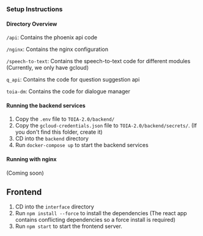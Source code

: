 ### Setup Instructions

#### Directory Overview
`/api`: Contains the phoenix api code

`/nginx`: Contains the nginx configuration

`/speech-to-text`: Contains the speech-to-text code for different modules (Currently, we only have gcloud)

`q_api`: Contains the code for question suggestion api

`toia-dm`: Contains the code for dialogue manager

#### Running the backend services
1. Copy the `.env` file to `TOIA-2.0/backend/`
2. Copy the `gcloud-credentials.json` file to `TOIA-2.0/backend/secrets/`. (If you don't find this folder, create it)
3. CD into the `backend` directory
4. Run `docker-compose up` to start the backend services


#### Running with nginx 

(Coming soon)

## Frontend
1. CD into the `interface` directory
2. Run `npm install --force` to install the dependencies (The react app contains conflicting dependencies so a force install is required)
3. Run `npm start` to start the frontend server.